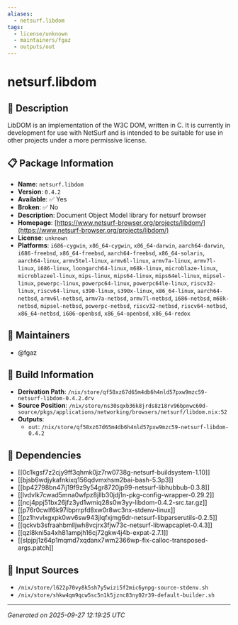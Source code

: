 ```yaml
---
aliases:
  - netsurf.libdom
tags:
  - license/unknown
  - maintainers/fgaz
  - outputs/out
---
```


# netsurf.libdom

## 📝 Description

LibDOM is an implementation of the W3C DOM, written in C. It is currently
in development for use with NetSurf and is intended to be suitable for use
in other projects under a more permissive license.


## 📋 Package Information

- **Name**: `netsurf.libdom`
- **Version**: `0.4.2`
- **Available**: ✅ Yes
- **Broken**: ✅ No
- **Description**: Document Object Model library for netsurf browser
- **Homepage**: [https://www.netsurf-browser.org/projects/libdom/](https://www.netsurf-browser.org/projects/libdom/)
- **License**: `unknown`
- **Platforms**: `i686-cygwin`, `x86_64-cygwin`, `x86_64-darwin`, `aarch64-darwin`, `i686-freebsd`, `x86_64-freebsd`, `aarch64-freebsd`, `x86_64-solaris`, `aarch64-linux`, `armv5tel-linux`, `armv6l-linux`, `armv7a-linux`, `armv7l-linux`, `i686-linux`, `loongarch64-linux`, `m68k-linux`, `microblaze-linux`, `microblazeel-linux`, `mips-linux`, `mips64-linux`, `mips64el-linux`, `mipsel-linux`, `powerpc-linux`, `powerpc64-linux`, `powerpc64le-linux`, `riscv32-linux`, `riscv64-linux`, `s390-linux`, `s390x-linux`, `x86_64-linux`, `aarch64-netbsd`, `armv6l-netbsd`, `armv7a-netbsd`, `armv7l-netbsd`, `i686-netbsd`, `m68k-netbsd`, `mipsel-netbsd`, `powerpc-netbsd`, `riscv32-netbsd`, `riscv64-netbsd`, `x86_64-netbsd`, `i686-openbsd`, `x86_64-openbsd`, `x86_64-redox`
## 👥 Maintainers

- @fgaz


## 🔧 Build Information

- **Derivation Path**: `/nix/store/qf58xz67d65m4db6h4nld57pxw9mzc59-netsurf-libdom-0.4.2.drv`
- **Source Position**: `/nix/store/ns30sqxb36k8jrds8z18rv96bpnwc60d-source/pkgs/applications/networking/browsers/netsurf/libdom.nix:52`
- **Outputs**:
  - `out`:  `/nix/store/qf58xz67d65m4db6h4nld57pxw9mzc59-netsurf-libdom-0.4.2`

## 🔗 Dependencies

- [[0c1kgsf7z2cjy9ff3qhmk0jz7rw0738g-netsurf-buildsystem-1.10]]
- [[bjsb6wdjykafnkixq156qdvmxhsm2bai-bash-5.3p3]]
- [[bp42798bn47ij19f9z9y54gr8720jp99-netsurf-libhubbub-0.3.8]]
- [[lvdvlk7cwad5mna0wfpz8jllb30jdj1n-pkg-config-wrapper-0.29.2]]
- [[ncj4ppj51bx26jfz3yd1wmiq28s0w3yy-libdom-0.4.2-src.tar.gz]]
- [[p76r0cwlf6k97ibprrpfd8xw0r8wc3nx-stdenv-linux]]
- [[pz1hvvlxgxpk0wv6sw943jlqfxjmg6dr-netsurf-libparserutils-0.2.5]]
- [[qckvb3sfraahbmlljwh8vcjrx3fjw73c-netsurf-libwapcaplet-0.4.3]]
- [[qzl8kni5a4xh81ampjh16cj72gkw4j4b-expat-2.7.1]]
- [[slpjpj1z64p1mqmd7xqdanx7wm2366wp-fix-calloc-transposed-args.patch]]

## 📁 Input Sources

- `/nix/store/l622p70vy8k5sh7y5wizi5f2mic6ynpg-source-stdenv.sh`
- `/nix/store/shkw4qm9qcw5sc5n1k5jznc83ny02r39-default-builder.sh`

---
*Generated on 2025-09-27 12:19:25 UTC*
